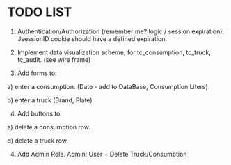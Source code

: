 TODO LIST
=========

1. Authentication/Authorization (remember me? logic / session expiration). JsessionID cookie should have a defined expiration.

2. Implement data visualization scheme, for tc_consumption, tc_truck, tc_audit. (see wire frame)

3. Add forms to:

  a) enter a consumption. (Date - add to DataBase, Consumption Liters)

  b) enter a truck (Brand, Plate)


4. Add buttons to:

  a) delete a consumption row.

  d) delete a truck row. 


4. Add Admin Role. Admin: User + Delete Truck/Consumption
